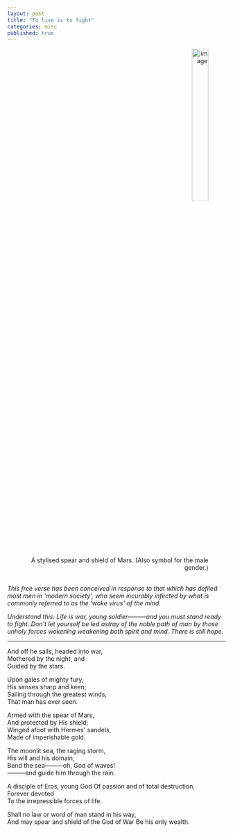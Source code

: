 ```yaml
---
layout: post
title: "To live is to fight"
categories: misc
published: true
---
```


<figure style="text-align: right;">
<img src='/blog/assets/images/mars-symbol.png' alt='image' style="display: right; margin: 0 auto; width: 30%; height: 30%;" /> <br>
<figcaption style="text-align: right">A stylised spear and shield of Mars. (Also symbol for the male gender.)</figcaption>
</figure> 
<br><i>
This free verse has been conceived in response to that which has defiled most men in ’modern society', who seem incurably infected by what is commonly referred to as the 'woke virus' of the mind.<br></i>
<p><i>
Understand this: Life is war, young soldier———and you must stand ready to fight. Don't let yourself be led astray of the noble path of man by those unholy forces <i>wokening</i> weakening both spirit and mind. There is still hope.<br></i>
<hr /></p><p>
And off he sails, headed into war,<br>
Mothered by the night, and<br>
Guided by the stars.<br>
</p><p>
Upon gales of mighty fury,<br>
His senses sharp and keen;<br>
Sailing through the greatest winds,<br>
That man has ever seen.<br>
</p><p>
Armed with the spear of Mars,<br>
And protected by His shield;<br>
Winged afoot with Hermes' sandels,<br>
Made of imperishable gold.<br>
</p><p>
The moonlit sea, the raging storm,<br>
His will and his domain,<br>
Bend the sea———oh, God of waves!<br>
———and guide him through the rain.<br>
 </p><p>
A disciple of Eros, young God
Of passion and of total destruction,<br>
Forever devoted<br>
To the irrepressible forces of life.<br>
</p><p>
Shall no law or word of man stand in his way,<br>
And may spear and shield of the God of War
Be his only wealth.<br>
</p>